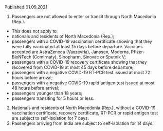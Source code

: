 Published 01.09.2021
1. Passengers are not allowed to enter or transit through North Macedonia (Rep.).
- This does not apply to:
 - nationals and residents of North Macedonia (Rep.);
 - passengers with a COVID-19 vaccination certificate showing that they were fully vaccinated at least 15 days before departure. Vaccines accepted are AstraZeneca (Vaxzevria), Janssen, Moderna, Pfizer-BioNTech (Comirnaty), Sinopharm, Sinovac or Sputnik V;
 - passengers with a COVID-19 recovery certificate showing that they recovered from COVID-19 at most 45 days before departure;
 - passengers with a negative COVID-19 RT-PCR test issued at most 72 hours before arrival;
 - passengers with a negative COVID-19 rapid antigen test issued at most 48 hours before arrival;
 - passengers younger than 18 years;
 - passengers transiting for 5 hours or less.
2. Nationals and residents of North Macedonia (Rep.), without a COVID-19 vaccination certificate, recovery certificate, RT-PCR or rapid antigen test are subject to self-isolation for 7 days.
3. Passengers arriving from India are subject to self-isolation for 14 days.

